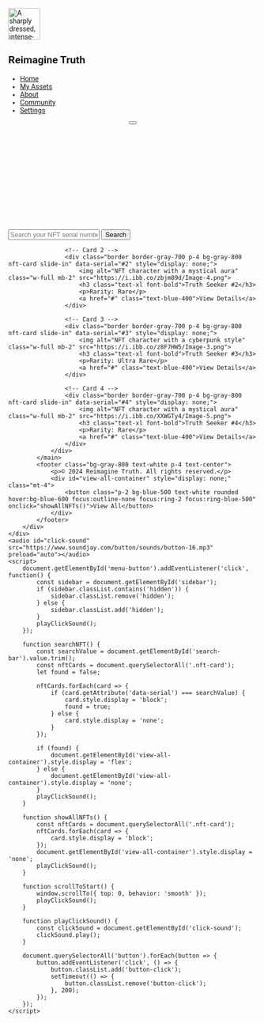<html lang="en">
<head>
    <meta charset="utf-8"/>
    <meta content="width=device-width, initial-scale=1.0" name="viewport"/>
    <title>Reimagine Truth</title>
    <script src="https://cdn.tailwindcss.com"></script>
    <link href="https://cdnjs.cloudflare.com/ajax/libs/font-awesome/5.15.3/css/all.min.css" rel="stylesheet"/>
    <link href="https://fonts.googleapis.com/css2?family=Roboto:wght@400;700&display=swap" rel="stylesheet"/>
    <style>
        body {
            font-family: 'Roboto', sans-serif;
        }
        @keyframes fadeIn {
            from { opacity: 0; }
            to { opacity: 1; }
        }
        .fade-in {
            animation: fadeIn 2s ease-in-out;
        }
        @keyframes slideIn {
            from { transform: translateY(20px); opacity: 0; }
            to { transform: translateY(0); opacity: 1; }
        }
        .slide-in {
            animation: slideIn 1s ease-in-out;
        }
        .sidebar {
            transition: transform 0.3s ease-in-out;
        }
        .sidebar:hover {
            transform: translateX(0);
        }
        .sidebar-item {
            transition: background-color 0.3s ease-in-out, color 0.3s ease-in-out;
        }
        .sidebar-item:hover {
            background-color: #4A5568;
            color: #FFFFFF;
        }
        .sticky-sidebar {
            position: -webkit-sticky;
            position: sticky;
            top: 0;
        }
        .button-click {
            animation: buttonClick 0.2s ease-in-out;
        }
        @keyframes buttonClick {
            0% { transform: scale(1); }
            50% { transform: scale(0.9); }
            100% { transform: scale(1); }
        }
    </style>
</head>
<body class="bg-gray-900 text-gray-200">
    <div class="flex flex-col md:flex-row">
        <aside class="w-full md:w-64 bg-gray-800 h-auto md:h-screen p-4 hidden md:block sticky-sidebar sidebar" id="sidebar">
            <div class="flex items-center mb-6">
                <img alt="A sharply dressed, intense-looking male character" class="w-16 h-16 rounded-full" height="64" src="https://i.ibb.co/p30Q5fs/Leonardo-Kino-XL-A-sharplydressed-intenselooking-male-characte-3.jpg" width="64"/>
                <h2 class="ml-4 text-xl font-bold">Reimagine Truth</h2>
            </div>
            <nav>
                <ul>
                    <li class="mb-4">
                        <a class="text-lg text-gray-200 hover:text-white sidebar-item" href="#" onclick="scrollToStart()">Home</a>
                    </li>
                    <li class="mb-4">
                        <a class="text-lg text-gray-200 hover:text-white sidebar-item" href="#">My Assets</a>
                    </li>
                    <li class="mb-4">
                        <a class="text-lg text-gray-200 hover:text-white sidebar-item" href="#">About</a>
                    </li>
                    <li class="mb-4">
                        <a class="text-lg text-gray-200 hover:text-white sidebar-item" href="https://linktr.ee/reimagine_truth" target="_blank">Community</a>
                    </li>
                    <li class="mb-4">
                        <a class="text-lg text-gray-200 hover:text-white sidebar-item" href="#">Settings</a>
                    </li>
                </ul>
            </nav>
        </aside>
        <div class="flex-1">
            <header class="bg-gray-800 text-white p-4 flex justify-between items-center relative">
                <button class="md:hidden text-white absolute top-4 left-4" id="menu-button">
                    <i class="fas fa-bars"></i>
                </button>
                <div class="flex flex-col items-center w-full">
                    <img alt="A sharply dressed, intense-looking male character" class="w-36 mb-2 fade-in" height="50" src="https://i.ibb.co/p30Q5fs/Leonardo-Kino-XL-A-sharplydressed-intenselooking-male-characte-3.jpg" width="150"/>
                    <h1 class="text-2xl font-bold text-center fade-in">Welcome to Reimagine Truth</h1>
                    <p class="text-lg text-center fade-in">Explore the unique stories of our NFT characters.</p>
                </div>
            </header>
            <main class="p-4">
                <div class="flex justify-center mb-6">
                    <input type="text" id="search-bar" placeholder="Search your NFT serial number #" class="w-full max-w-md p-2 rounded bg-gray-700 text-white placeholder-gray-400 focus:outline-none focus:ring-2 focus:ring-blue-500">
                    <button class="ml-2 p-2 bg-blue-500 text-white rounded hover:bg-blue-600 focus:outline-none focus:ring-2 focus:ring-blue-500" onclick="searchNFT()">Search</button>
                </div>
                <div class="flex justify-center mb-6" id="view-all-container" style="display: none;">
                    <button class="p-2 bg-blue-500 text-white rounded hover:bg-blue-600 focus:outline-none focus:ring-2 focus:ring-blue-500" onclick="showAllNFTs()">View All</button>
                </div>
                <div class="grid grid-cols-1 sm:grid-cols-2 md:grid-cols-3 lg:grid-cols-4 gap-4 p-4" id="nft-grid">
                    <!-- Card 1 -->
                    <div class="border border-gray-700 p-4 bg-gray-800 nft-card slide-in" data-serial="#1" style="display: none;">
                        <img alt="NFT character with a futuristic look" class="w-full mb-2" src="https://i.ibb.co/1mJM8ns/Image-7.png">
                        <h3 class="text-xl font-bold">Truth Seeker #1</h3>
                        <p>Rarity: Common</p>
                        <a href="#" class="text-blue-400">View Details</a>
                    </div>

                    <!-- Card 2 -->
                    <div class="border border-gray-700 p-4 bg-gray-800 nft-card slide-in" data-serial="#2" style="display: none;">
                        <img alt="NFT character with a mystical aura" class="w-full mb-2" src="https://i.ibb.co/zbjm89d/Image-4.png">
                        <h3 class="text-xl font-bold">Truth Seeker #2</h3>
                        <p>Rarity: Rare</p>
                        <a href="#" class="text-blue-400">View Details</a>
                    </div>

                    <!-- Card 3 -->
                    <div class="border border-gray-700 p-4 bg-gray-800 nft-card slide-in" data-serial="#3" style="display: none;">
                        <img alt="NFT character with a cyberpunk style" class="w-full mb-2" src="https://i.ibb.co/z8F7HW5/Image-3.png">
                        <h3 class="text-xl font-bold">Truth Seeker #3</h3>
                        <p>Rarity: Ultra Rare</p>
                        <a href="#" class="text-blue-400">View Details</a>
                    </div>

                    <!-- Card 4 -->
                    <div class="border border-gray-700 p-4 bg-gray-800 nft-card slide-in" data-serial="#4" style="display: none;">
                        <img alt="NFT character with a mystical aura" class="w-full mb-2" src="https://i.ibb.co/XXWGTy4/Image-5.png">
                        <h3 class="text-xl font-bold">Truth Seeker #4</h3>
                        <p>Rarity: Rare</p>
                        <a href="#" class="text-blue-400">View Details</a>
                    </div>
                </div>
            </main>
            <footer class="bg-gray-800 text-white p-4 text-center">
                <p>© 2024 Reimagine Truth. All rights reserved.</p>
                <div id="view-all-container" style="display: none;" class="mt-4">
                    <button class="p-2 bg-blue-500 text-white rounded hover:bg-blue-600 focus:outline-none focus:ring-2 focus:ring-blue-500" onclick="showAllNFTs()">View All</button>
                </div>
            </footer>
        </div>
    </div>
    <audio id="click-sound" src="https://www.soundjay.com/button/sounds/button-16.mp3" preload="auto"></audio>
    <script>
        document.getElementById('menu-button').addEventListener('click', function() {
            const sidebar = document.getElementById('sidebar');
            if (sidebar.classList.contains('hidden')) {
                sidebar.classList.remove('hidden');
            } else {
                sidebar.classList.add('hidden');
            }
            playClickSound();
        });

        function searchNFT() {
            const searchValue = document.getElementById('search-bar').value.trim();
            const nftCards = document.querySelectorAll('.nft-card');
            let found = false;

            nftCards.forEach(card => {
                if (card.getAttribute('data-serial') === searchValue) {
                    card.style.display = 'block';
                    found = true;
                } else {
                    card.style.display = 'none';
                }
            });

            if (found) {
                document.getElementById('view-all-container').style.display = 'flex';
            } else {
                document.getElementById('view-all-container').style.display = 'none';
            }
            playClickSound();
        }

        function showAllNFTs() {
            const nftCards = document.querySelectorAll('.nft-card');
            nftCards.forEach(card => {
                card.style.display = 'block';
            });
            document.getElementById('view-all-container').style.display = 'none';
            playClickSound();
        }

        function scrollToStart() {
            window.scrollTo({ top: 0, behavior: 'smooth' });
            playClickSound();
        }

        function playClickSound() {
            const clickSound = document.getElementById('click-sound');
            clickSound.play();
        }

        document.querySelectorAll('button').forEach(button => {
            button.addEventListener('click', () => {
                button.classList.add('button-click');
                setTimeout(() => {
                    button.classList.remove('button-click');
                }, 200);
            });
        });
    </script>
</body>
</html>
